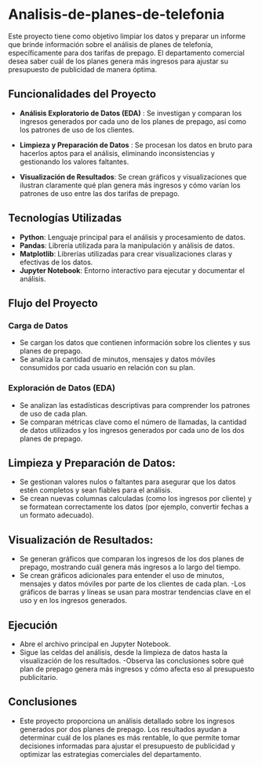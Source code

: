 # Analisis-de-planes-de-telefonia

Este proyecto tiene como objetivo limpiar los datos y preparar un informe que brinde información sobre el análisis de planes de telefonía, específicamente para dos tarifas de prepago. El departamento comercial desea saber cuál de los planes genera más ingresos para ajustar su presupuesto de publicidad de manera óptima.

## Funcionalidades del Proyecto

- **Análisis Exploratorio de Datos (EDA)** :
   Se investigan y comparan los ingresos generados por cada uno de los planes de prepago, así como los patrones de uso de los clientes.
- **Limpieza y Preparación de Datos** :
   Se procesan los datos en bruto para hacerlos aptos para el análisis, eliminando inconsistencias y gestionando los valores faltantes.
  
- **Visualización de Resultados**:
   Se crean gráficos y visualizaciones que ilustran claramente qué plan genera más ingresos y cómo varían los patrones de uso entre las dos tarifas de prepago.


## Tecnologías Utilizadas

- **Python**: Lenguaje principal para el análisis y procesamiento de datos.
- **Pandas**: Librería utilizada para la manipulación y análisis de datos.
- **Matplotlib**: Librerías utilizadas para crear visualizaciones claras y efectivas de los datos.
- **Jupyter Notebook**: Entorno interactivo para ejecutar y documentar el análisis.

## Flujo del Proyecto

### Carga de Datos
- Se cargan los datos que contienen información sobre los clientes y sus planes de prepago.
- Se analiza la cantidad de minutos, mensajes y datos móviles consumidos por cada usuario en relación con su plan.

### Exploración de Datos (EDA)
- Se analizan las estadísticas descriptivas para comprender los patrones de uso de cada plan.
- Se comparan métricas clave como el número de llamadas, la cantidad de datos utilizados y los ingresos generados por cada uno de los dos planes de prepago.

## Limpieza y Preparación de Datos:

- Se gestionan valores nulos o faltantes para asegurar que los datos estén completos y sean fiables para el análisis.
- Se crean nuevas columnas calculadas (como los ingresos por cliente) y se formatean correctamente los datos (por ejemplo, convertir fechas a un formato adecuado).

## Visualización de Resultados:

- Se generan gráficos que comparan los ingresos de los dos planes de prepago, mostrando cuál genera más ingresos a lo largo del tiempo.
- Se crean gráficos adicionales para entender el uso de minutos, mensajes y datos móviles por parte de los clientes de cada plan.
-Los gráficos de barras y líneas se usan para mostrar tendencias clave en el uso y en los ingresos generados.

## Ejecución
- Abre el archivo principal en Jupyter Notebook.
- Sigue las celdas del análisis, desde la limpieza de datos hasta la visualización de los resultados.
-Observa las conclusiones sobre qué plan de prepago genera más ingresos y cómo afecta eso al presupuesto publicitario.

## Conclusiones
- Este proyecto proporciona un análisis detallado sobre los ingresos generados por dos planes de prepago. Los resultados ayudan a determinar cuál de los planes es más rentable, lo que permite tomar decisiones informadas para ajustar el presupuesto de publicidad y optimizar las estrategias comerciales del departamento.
